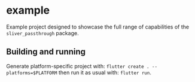 # example

Example project designed to showcase the full range of capabilities of the `sliver_passthrough` package.

## Building and running

Generate platform-specific project with:
`flutter create . --platforms=$PLATFORM`
then run it as usual with:
`flutter run`.
